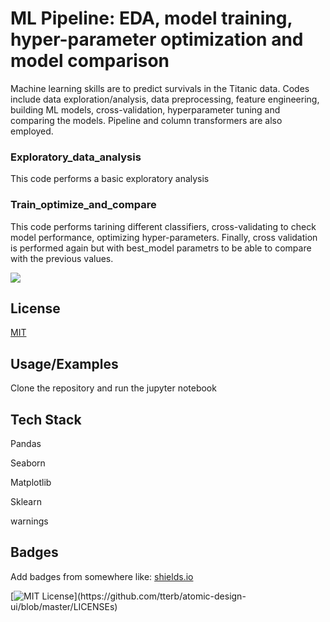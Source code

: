 
# ML Pipeline: EDA, model training, hyper-parameter optimization and model comparison

Machine learning skills are  to predict survivals in the Titanic data.
Codes include data exploration/analysis, data preprocessing, feature engineering, building ML models, cross-validation, hyperparameter tuning and comparing the models.
Pipeline and column transformers are also employed.

### Exploratory_data_analysis
This code performs a basic exploratory analysis

### Train_optimize_and_compare
This code performs tarining different classifiers, cross-validating to check model performance, optimizing hyper-parameters.
Finally, cross validation is performed again but with best_model parametrs to be able to compare with the previous values.

![](Titanic_sinking_gif.gif)


## License

[MIT](https://choosealicense.com/licenses/mit/)

  
## Usage/Examples

Clone the repository and run the jupyter notebook

  
## Tech Stack

Pandas

Seaborn

Matplotlib

Sklearn

warnings

  
## Badges

Add badges from somewhere like: [shields.io](https://shields.io/)

[![MIT License](https://img.shields.io/apm/l/atomic-design-ui.svg?)](https://github.com/tterb/atomic-design-ui/blob/master/LICENSEs)

  
